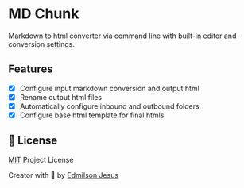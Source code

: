 # MD Chunk

Markdown to html converter via command line with built-in editor and conversion settings.

## Features

- [x] Configure input markdown conversion and output html
- [x] Rename output html files
- [x] Automatically configure inbound and outbound folders
- [x] Configure base html template for final htmls

<a id="license"></a>

## 🤝 License

[MIT](https://github.com/edmilson-dk/md-chunk/blob/main/LICENSE) Project License

Creator with 💙 by [Edmilson Jesus](https://www.linkedin.com/in/edmilson-jesus-4128711b5)
